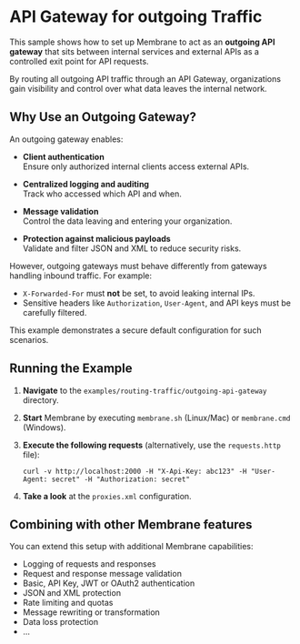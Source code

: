 # API Gateway for outgoing Traffic

This sample shows how to set up Membrane to act as an **outgoing API gateway** that sits between internal services and external APIs as a controlled exit point for API requests.

By routing all outgoing API traffic through an API Gateway, organizations gain visibility and control over what data leaves the internal network.

## Why Use an Outgoing Gateway?

An outgoing gateway enables:

- **Client authentication**  
  Ensure only authorized internal clients access external APIs.

- **Centralized logging and auditing**  
  Track who accessed which API and when.

- **Message validation**  
  Control the data leaving and entering your organization.

- **Protection against malicious payloads**  
  Validate and filter JSON and XML to reduce security risks.

However, outgoing gateways must behave differently from gateways handling inbound traffic. For example:

- `X-Forwarded-For` must **not** be set, to avoid leaking internal IPs.
- Sensitive headers like `Authorization`, `User-Agent`, and API keys must be carefully filtered.

This example demonstrates a secure default configuration for such scenarios.


## Running the Example

1. **Navigate** to the `examples/routing-traffic/outgoing-api-gateway` directory.
2. **Start** Membrane by executing `membrane.sh` (Linux/Mac) or `membrane.cmd` (Windows).
3. **Execute the following requests** (alternatively, use the `requests.http` file):

   ```shell
   curl -v http://localhost:2000 -H "X-Api-Key: abc123" -H "User-Agent: secret" -H "Authorization: secret"
   ```
4. **Take a look** at the `proxies.xml` configuration.

## Combining with other Membrane features

You can extend this setup with additional Membrane capabilities:

- Logging of requests and responses
- Request and response message validation
- Basic, API Key, JWT or OAuth2 authentication
- JSON and XML protection
- Rate limiting and quotas
- Message rewriting or transformation
- Data loss protection
- ...